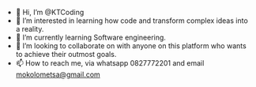 - 👋 Hi, I’m @KTCoding
- 👀 I’m interested in learning how code and transform complex ideas into a reality.
- 🌱 I’m currently learning Software engineering.
- 💞️ I’m looking to collaborate on with anyone on this platform who wants to achieve their outmost goals.
- 📫 How to reach me, via whatsapp 0827772201 and email mokolometsa@gmail.com

<!---
KTCoding/KTCoding is a ✨ special ✨ repository because its `README.md` (this file) appears on your GitHub profile.
You can click the Preview link to take a look at your changes.
--->
